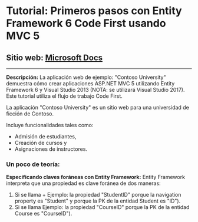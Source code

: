 # Tutorial: Primeros pasos con Entity Framework 6 Code First usando MVC 5
## Sitio web: [Microsoft Docs](https://docs.microsoft.com/en-us/aspnet/mvc/overview/getting-started/getting-started-with-ef-using-mvc/)
---
**Descripción:**
La aplicación web de ejemplo: "Contoso University" demuestra cómo crear aplicaciones ASP.NET MVC 5 utilizando Entity Framework 6 y Visual Studio 2013 (NOTA: se utilizará Visual Studio 2017). 
Este tutorial utiliza el flujo de trabajo Code First.

La aplicación "Contoso University" es un sitio web para una universidad de ficción de Contoso. 

Incluye funcionalidades tales como:
- Admisión de estudiantes, 
- Creación de cursos y 
- Asignaciones de instructores.

### Un poco de teoría:
**Especificando claves foráneas con Entity Framework:**
Entity Framework interpreta que una propiedad es clave foránea de dos maneras:
1) Si se llama <nombre de la navigation property>+<nombre de la PK>
	Ejemplo: la propiedad "StudentID" porque la navigation property es "Student" y porque la PK de la entidad Student es "ID"). 
2) Si se llama <nombre de la PK>
	Ejemplo: la propiedad "CourseID" porque la PK de la entidad Course es "CourseID").
